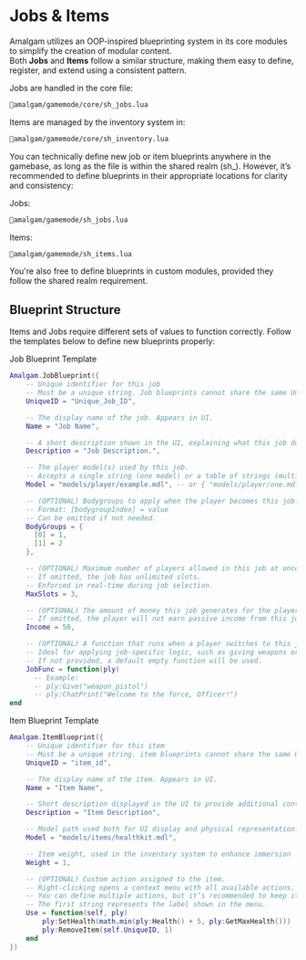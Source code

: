 # Jobs & Items

Amalgam utilizes an OOP-inspired blueprinting system in its core modules to simplify the creation of modular content.  
Both **Jobs** and **Items** follow a similar structure, making them easy to define, register, and extend using a consistent pattern.

Jobs are handled in the core file:
```BASH
📂amalgam/gamemode/core/sh_jobs.lua
```
Items are managed by the inventory system in:
```BASH
📂amalgam/gamemode/core/sh_inventory.lua
```

You can technically define new job or item blueprints anywhere in the gamebase, as long as the file is within the shared realm (sh_).
However, it’s recommended to define blueprints in their appropriate locations for clarity and consistency:

Jobs:
```BASH
📂amalgam/gamemode/sh_jobs.lua
```

Items:
```BASH
📂amalgam/gamemode/sh_items.lua
```

You're also free to define blueprints in custom modules, provided they follow the shared realm requirement.

## Blueprint Structure

Items and Jobs require different sets of values to function correctly.
Follow the templates below to define new blueprints properly:

Job Blueprint Template
```lua
Amalgam.JobBlueprint({
	-- Unique identifier for this job
	-- Must be a unique string. Job blueprints cannot share the same UniqueID.
	UniqueID = "Unique_Job_ID",

	-- The display name of the job. Appears in UI.
	Name = "Job Name",

	-- A short description shown in the UI, explaining what this job does.
	Description = "Job Description.",

	-- The player model(s) used by this job.
	-- Accepts a single string (one model) or a table of strings (multiple options).
	Model = "models/player/example.mdl", -- or { "models/player/one.mdl", "models/player/two.mdl" }

	-- (OPTIONAL) Bodygroups to apply when the player becomes this job.
	-- Format: [bodygroupIndex] = value
	-- Can be omitted if not needed.
	BodyGroups = {
	  [0] = 1,
	  [1] = 2
	},

	-- (OPTIONAL) Maximum number of players allowed in this job at once.
	-- If omitted, the job has unlimited slots.
	-- Enforced in real-time during job selection.
	MaxSlots = 3,

	-- (OPTIONAL) The amount of money this job generates for the player on a recurring timer.
	-- If omitted, the player will not earn passive income from this job.
	Income = 50,

	-- (OPTIONAL) A function that runs when a player switches to this job.
	-- Ideal for applying job-specific logic, such as giving weapons or gear.
	-- If not provided, a default empty function will be used.
	JobFunc = function(ply)
	  -- Example:
	  -- ply:Give("weapon_pistol")
	  -- ply:ChatPrint("Welcome to the force, Officer!")
end
 ```

Item Blueprint Template
```lua
Amalgam.ItemBlueprint({
	-- Unique identifier for this item
	-- Must be a unique string. item blueprints cannot share the same UniqueID.
    UniqueID = "item_id",

    -- The display name of the item. Appears in UI.
    Name = "Item Name",

    -- Short description displayed in the UI to provide additional context.
    Description = "Item Description",

    -- Model path used both for UI display and physical representation.
    Model = "models/items/healthkit.mdl",

    -- Item weight, used in the inventory system to enhance immersion
    Weight = 1,

    -- (OPTIONAL) Custom action assigned to the item.
    -- Right-clicking opens a context menu with all available actions.
    -- You can define multiple actions, but it’s recommended to keep it under 5.
    -- The first string represents the label shown in the menu.
    Use = function(self, ply)
        ply:SetHealth(math.min(ply:Health() + 5, ply:GetMaxHealth()))
        ply:RemoveItem(self.UniqueID, 1) 
    end
})

```
